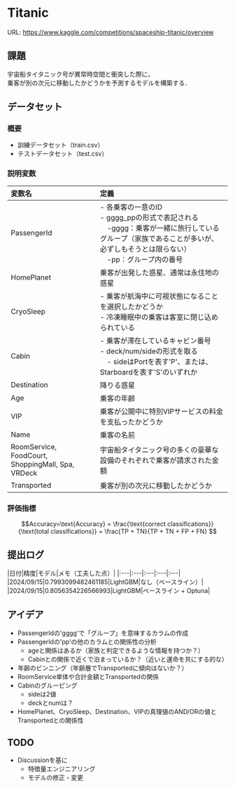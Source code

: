 # Titanic
URL: https://www.kaggle.com/competitions/spaceship-titanic/overview

## 課題
宇宙船タイタニック号が異常時空間と衝突した際に，<br>
乗客が別の次元に移動したかどうかを予測するモデルを構築する．

## データセット
### 概要
- 訓練データセット（train.csv）
- テストデータセット（test.csv）
### 説明変数
|変数名|定義|
|:----|:----
|PassengerId|- 各乗客の一意のID<br>- gggg_ppの形式で表記される<br>　-gggg：乗客が一緒に旅行しているグループ（家族であることが多いが、必ずしもそうとは限らない）<br>　-pp：グループ内の番号||
|HomePlanet|乗客が出発した惑星、通常は永住地の惑星||
|CryoSleep|- 乗客が航海中に可視状態になることを選択したかどうか<br>- 冷凍睡眠中の乗客は客室に閉じ込められている||
|Cabin|- 乗客が滞在しているキャビン番号<br>- deck/num/sideの形式を取る<br>　- sideはPortを表す'P'、または、Starboardを表す'S'のいずれか||
|Destination|降りる惑星||
|Age|乗客の年齢||
|VIP|乗客が公開中に特別VIPサービスの料金を支払ったかどうか||
|Name|乗客の名前||
|RoomService, FoodCourt, ShoppingMall, Spa, VRDeck|宇宙船タイタニック号の多くの豪華な設備のそれぞれで乗客が請求された金額||
|Transported|乗客が別の次元に移動したかどうか||
### 評価指標
$$Accuracy=\text{Accuracy} = \frac{\text{correct classifications}}{\text{total classifications}} = \frac{TP + TN}{TP + TN + FP + FN}
$$
## 提出ログ
|日付|精度|モデル|メモ（工夫した点）|
|:---|:---|:---|:---|:---|
|2024/09/15|0.7993099482461185|LightGBM|なし（ベースライン）|
|2024/09/15|0.8056354226566993|LightGBM|ベースライン + Optuna|
## アイデア
- PassengerIdの'gggg'で「グループ」を意味するカラムの作成
- PassengerIdの'pp'の他のカラムとの関係性の分析
    - ageと関係はあるか（家族と判定できるような情報を持つか？）
    - Cabinとの関係で近くで泊まっているか？（近いと運命を共にする的な）
- 年齢のビンニング（年齢層でTransportedに傾向はないか？）
- RoomService単体や合計金額とTransportedの関係
- Cabinのグルーピング
    - sideは2値
    - deckとnumは？
- HomePlanet、CryoSleep、Destination、VIPの真理値のAND/ORの値とTransportedとの関係性

## TODO
- Discussionを基に
    - 特徴量エンジニアリング
    - モデルの修正・変更
